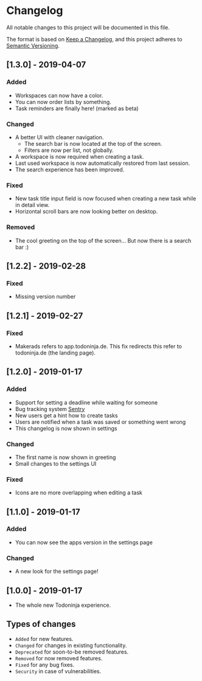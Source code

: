 # Changelog
All notable changes to this project will be documented in this file.

The format is based on [Keep a Changelog](https://keepachangelog.com/en/1.0.0/),
and this project adheres to [Semantic Versioning](https://semver.org/spec/v2.0.0.html).

## [1.3.0] - 2019-04-07
### Added
 - Workspaces can now have a color.
 - You can now order lists by something.
 - Task reminders are finally here! (marked as beta)
### Changed
 - A better UI with cleaner navigation.
   - The search bar is now located at the top of the screen.
   - Filters are now per list, not globally.
 - A workspace is now required when creating a task.
 - Last used workspace is now automatically restored from last session.
 - The search experience has been improved.
### Fixed
 - New task title input field is now focused when creating a new task while in detail view.
 - Horizontal scroll bars are now looking better on desktop.
### Removed
 - The cool greeting on the top of the screen... But now there is a search bar :)

## [1.2.2] - 2019-02-28
### Fixed
 - Missing version number

## [1.2.1] - 2019-02-27
### Fixed
 - Makerads refers to app.todoninja.de. This fix redirects this refer to todoninja.de (the landing page).

## [1.2.0] - 2019-01-17
### Added
 - Support for setting a deadline while waiting for someone
 - Bug tracking system [Sentry](https://sentry.io)
 - New users get a hint how to create tasks
 - Users are notified when a task was saved or something went wrong
 - This changelog is now shown in settings
 
### Changed
 - The first name is now shown in greeting
 - Small changes to the settings UI

### Fixed
 - Icons are no more overlapping when editing a task

## [1.1.0] - 2019-01-17
### Added
 - You can now see the apps version in the settings page
### Changed
 - A new look for the settings page!

## [1.0.0] - 2019-01-17
 - The whole new Todoninja experience.

## Types of changes
 - `Added` for new features.
 - `Changed` for changes in existing functionality.
 - `Deprecated` for soon-to-be removed features.
 - `Removed` for now removed features.
 - `Fixed` for any bug fixes.
 - `Security` in case of vulnerabilities.
